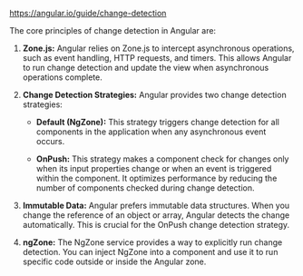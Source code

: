 https://angular.io/guide/change-detection

The core principles of change detection in Angular are:

1. **Zone.js:**
   Angular relies on Zone.js to intercept asynchronous operations, such as event handling, HTTP requests, and timers. This allows Angular to run change detection and update the view when asynchronous operations complete.

2. **Change Detection Strategies:**
   Angular provides two change detection strategies:

   - **Default (NgZone):** This strategy triggers change detection for all components in the application when any asynchronous event occurs.
  
   - **OnPush:** This strategy makes a component check for changes only when its input properties change or when an event is triggered within the component. It optimizes performance by reducing the number of components checked during change detection.

3. **Immutable Data:**
   Angular prefers immutable data structures. When you change the reference of an object or array, Angular detects the change automatically. This is crucial for the OnPush change detection strategy.

4. **ngZone:**
   The NgZone service provides a way to explicitly run change detection. You can inject NgZone into a component and use it to run specific code outside or inside the Angular zone.
